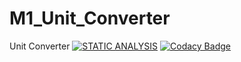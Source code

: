 # M1_Unit_Converter
Unit Converter
[![STATIC ANALYSIS](https://github.com/vinayvanka/M1_Unit_Converter_Util/actions/workflows/cppcheck.yml/badge.svg)](https://github.com/vinayvanka/M1_Unit_Converter_Util/actions/workflows/cppcheck.yml)
[![Codacy Badge](https://app.codacy.com/project/badge/Grade/c564632552ff418d9b23bc919d4a800d)](https://www.codacy.com/gh/vinayvanka/M1_Unit_Converter_Util/dashboard?utm_source=github.com&amp;utm_medium=referral&amp;utm_content=vinayvanka/M1_Unit_Converter_Util&amp;utm_campaign=Badge_Grade)
